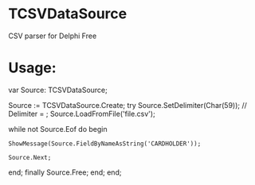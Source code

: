 # TCSVDataSource
CSV parser for Delphi Free

# Usage:
var Source: TCSVDataSource;

Source := TCSVDataSource.Create;
try
  Source.SetDelimiter(Char(59)); // Delimiter = ;
  Source.LoadFromFile('file.csv');

  while not Source.Eof do
  begin

    ShowMessage(Source.FieldByNameAsString('CARDHOLDER'));

    Source.Next;
  end;
finally
  Source.Free;
end;
end;

